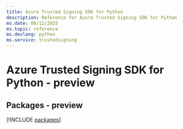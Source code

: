 ```yaml
---
title: Azure Trusted Signing SDK for Python
description: Reference for Azure Trusted Signing SDK for Python
ms.date: 06/12/2025
ms.topic: reference
ms.devlang: python
ms.service: trustedsigning
---
```

# Azure Trusted Signing SDK for Python - preview
## Packages - preview
[!INCLUDE [packages](trusted-signing-index.md)]
